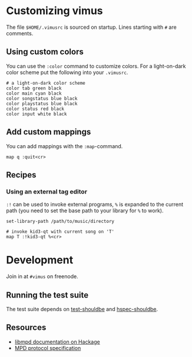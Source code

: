 # Customizing  vimus

The file `$HOME/.vimusrc` is sourced on startup.  Lines starting with `#` are
comments.

## Using custom colors

You can use the `:color` command to customize colors.  For a light-on-dark
color scheme put the following into your `.vimusrc`.

    # a light-on-dark color scheme
    color tab green black
    color main cyan black
    color songstatus blue black
    color playstatus blue black
    color status red black
    color input white black

## Add custom mappings

You can add mappings with the `:map`-command.

    map q :quit<cr>

## Recipes

### Using an external tag editor

`:!` can be used to invoke external programs, `%` is expanded to the current
path (you need to set the base path to your library for `%` to work).

    set-library-path /path/to/music/directory

    # invoke kid3-qt with current song on 'T'
    map T :!kid3-qt %<cr>

# Development

Join in at `#vimus` on freenode.

## Running the test suite
The test suite depends on [test-shouldbe][] and [hspec-shouldbe][].

## Resources

 * [libmpd documentation on Hackage](http://hackage.haskell.org/packages/archive/libmpd/latest/doc/html/Network-MPD.html)
 * [MPD protocol specification](http://www.musicpd.org/doc/protocol/)

[test-shouldbe]:  https://github.com/sol/test-shouldbe
[hspec-shouldbe]: https://github.com/sol/hspec-shouldbe
